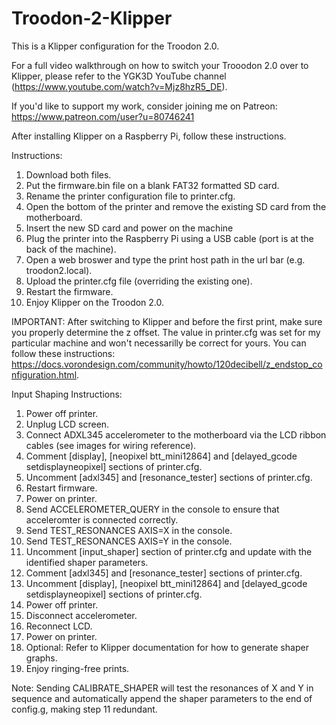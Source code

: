 # Troodon-2-Klipper
This is a Klipper configuration for the Troodon 2.0.

For a full video walkthrough on how to switch your Trooodon 2.0 over to Klipper, please refer to the YGK3D YouTube channel (https://www.youtube.com/watch?v=Mjz8hzR5_DE).

If you'd like to support my work, consider joining me on Patreon: https://www.patreon.com/user?u=80746241

After installing Klipper on a Raspberry Pi, follow these instructions.

Instructions:

1) Download both files.
2) Put the firmware.bin file on a blank FAT32 formatted SD card.
3) Rename the printer configuration file to printer.cfg.
3) Open the bottom of the printer and remove the existing SD card from the motherboard.
4) Insert the new SD card and power on the machine
5) Plug the printer into the Raspberry Pi using a USB cable (port is at the back of the machine).
6) Open a web broswer and type the print host path in the url bar (e.g. troodon2.local).
7) Upload the printer.cfg file (overriding the existing one).
8) Restart the firmware.
9) Enjoy Klipper on the Troodon 2.0.

IMPORTANT: After switching to Klipper and before the first print, make sure you properly determine the z offset. The value in printer.cfg was set for my particular machine and won't necessarilly be correct for yours. You can follow these instructions: https://docs.vorondesign.com/community/howto/120decibell/z_endstop_configuration.html.


Input Shaping Instructions:

1) Power off printer.
2) Unplug LCD screen.
3) Connect ADXL345 accelerometer to the motherboard via the LCD ribbon cables (see images for wiring reference).
4) Comment [display], [neopixel btt_mini12864] and [delayed_gcode setdisplayneopixel] sections of printer.cfg.
5) Uncomment [adxl345] and [resonance_tester] sections of printer.cfg.
6) Restart firmware.
7) Power on printer.
8) Send ACCELEROMETER_QUERY in the console to ensure that acceleromter is connected correctly.
9) Send TEST_RESONANCES AXIS=X in the console.
10) Send TEST_RESONANCES AXIS=Y in the console.
11) Uncomment [input_shaper] section of printer.cfg and update with the identified shaper parameters.
12) Comment [adxl345] and [resonance_tester] sections of printer.cfg.
13) Uncomment [display], [neopixel btt_mini12864] and [delayed_gcode setdisplayneopixel] sections of printer.cfg.
14) Power off printer.
15) Disconnect accelerometer.
16) Reconnect LCD.
17) Power on printer.
18) Optional: Refer to Klipper documentation for how to generate shaper graphs.
19) Enjoy ringing-free prints.

Note: Sending CALIBRATE_SHAPER will test the resonances of X and Y in sequence and automatically append the shaper parameters to the end of config.g, making step 11 redundant.
